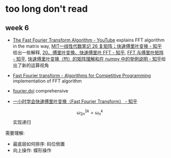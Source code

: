 # too long don't read

## week 6

- [The Fast Fourier Transform Algorithm - YouTube](https://www.youtube.com/watch?v=toj_IoCQE-4) explains FFT algorithm in the matrix way, [MIT—线性代数笔记 26 复矩阵；快速傅里叶变换 - 知乎](https://zhuanlan.zhihu.com/p/46041373) 给出一些解释, [20、傅里叶变换、快速傅里叶 FFT - 知乎](https://zhuanlan.zhihu.com/p/41499711?utm_id=0), [FFT 与傅里叶矩阵 - 知乎](https://zhuanlan.zhihu.com/p/517939127?utm_id=0), [快速傅里叶变换（fft）的矩阵理解和在 numpy 中的举例说明 - 知乎](https://zhuanlan.zhihu.com/p/340208635?utm_id=0)给出了新的运算视角
- [Fast Fourier transform - Algorithms for Competitive Programming](https://cp-algorithms.com/algebra/fft.html) implementation of FFT algorithm
- [fourier.dvi](https://www.cs.cmu.edu/afs/andrew/scs/cs/15-463/2001/pub/www/notes/fourier/fourier.pdf) comprehensive
- [一小时学会快速傅里叶变换（Fast Fourier Transform） - 知乎](https://zhuanlan.zhihu.com/p/31584464)

  $$\omega_{2n}^{2k}=\omega_{n}^{k}$$ 实现递归

需要理解:

- 最底层如何排序: 码位倒置
- 向上操作: 蝶形操作
